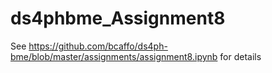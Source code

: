 # ds4phbme_Assignment8

See https://github.com/bcaffo/ds4ph-bme/blob/master/assignments/assignment8.ipynb for details
